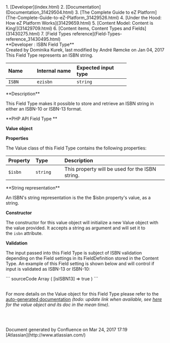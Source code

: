 <div id="page">
<div id="main" class="aui-page-panel">
<div id="main-header">
<div id="breadcrumb-section">
1.  [Developer](index.html)
2.  [Documentation](Documentation_31429504.html)
3.  [The Complete Guide to eZ Platform](The-Complete-Guide-to-eZ-Platform_31429526.html)
4.  [Under the Hood: How eZ Platform Works](31429659.html)
5.  [Content Model: Content is King!](31429709.html)
6.  [Content items, Content Types and Fields](31430275.html)
7.  [Field Types reference](Field-Types-reference_31430495.html)

</div>
**Developer : ISBN Field Type**

</div>
<div id="content" class="view">
<div class="page-metadata">
Created by Dominika Kurek, last modified by André Rømcke on Jan 04, 2017

</div>
<div id="main-content" class="wiki-content group">
<div class="contentLayout2">
<div class="columnLayout two-right-sidebar"
data-layout="two-right-sidebar">
<div class="cell normal" data-type="normal">
<div class="innerCell">
This Field Type represents an ISBN string.

<div class="table-wrap">
<table style="width:76%;">
<colgroup>
<col width="18%" />
<col width="25%" />
<col width="33%" />
</colgroup>
<thead>
<tr class="header">
<th align="left">Name</th>
<th align="left">Internal name</th>
<th align="left">Expected input type</th>
</tr>
</thead>
<tbody>
<tr class="odd">
<td align="left"><code>ISBN</code></td>
<td align="left"><code>ezisbn</code></td>
<td align="left"><code>string</code></td>
</tr>
</tbody>
</table>

</div>
**Description**

This Field Type makes it possible to store and retrieve an ISBN string in either an ISBN-10 or ISBN-13 format.

**PHP API Field Type **

**Value object**

**Properties**

The Value class of this Field Type contains the following properties:

<div class="table-wrap">
<table>
<colgroup>
<col width="17%" />
<col width="18%" />
<col width="64%" />
</colgroup>
<thead>
<tr class="header">
<th align="left">Property</th>
<th align="left">Type</th>
<th align="left">Description</th>
</tr>
</thead>
<tbody>
<tr class="odd">
<td align="left"><code>$isbn</code></td>
<td align="left"><code>string</code></td>
<td align="left">This property will be used for the ISBN string.</td>
</tr>
</tbody>
</table>

</div>
**String representation**

An ISBN's string representation is the the $isbn property's value, as a string.

**Constructor**

The constructor for this value object will initialize a new Value object with the value provided. It accepts a string as argument and will set it to the `isbn` attribute.

**Validation**

The input passed into this Field Type is subject of ISBN validation depending on the Field settings in its FieldDefinition stored in the Content Type. An example of this Field setting is shown below and will control if input is validated as ISBN-13 or ISBN-10:

<div class="code panel pdl" style="border-width: 1px;">
<div class="codeContent panelContent pdl">
``` sourceCode
Array
(
    [isISBN13] => true
)
```

</div>
</div>
 

For more details on the Value object for this Field Type please refer to the [auto-generated documentation](http://apidoc.ez.no/doxygen/trunk/NS/html/classeZ_1_1Publish_1_1Core_1_1FieldType_1_1ISBN_1_1Value.html) *(todo: update link when available, see [here](https://github.com/ezsystems/ezpublish-kernel/blob/master/eZ/Publish/Core/FieldType/ISBN/Value.php)* *for the value object and its doc in the mean time)*.

 

</div>
</div>
<div class="cell aside" data-type="aside">
<div class="innerCell">
 

</div>
</div>
</div>
</div>
</div>
</div>
</div>
<div id="footer" role="contentinfo">
<div class="section footer-body">
Document generated by Confluence on Mar 24, 2017 17:19

<div id="footer-logo">
[Atlassian](http://www.atlassian.com/)

</div>
</div>
</div>
</div>

